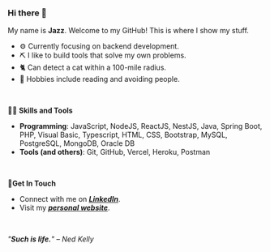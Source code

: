### Hi there 👋 
My name is **Jazz**. Welcome to my GitHub! This is where I show my stuff.

- ⚙️ Currently focusing on backend development.
- ⛏️ I like to build tools that solve my own problems.
- 🐈 Can detect a cat within a 100-mile radius.
- 🙂 Hobbies include reading and avoiding people.

<br>

👩‍💻 **Skills and Tools** <br>
- **Programming**: JavaScript, NodeJS, ReactJS, NestJS, Java, Spring Boot, PHP, Visual Basic, Typescript, HTML, CSS, Bootstrap, MySQL, PostgreSQL, MongoDB, Oracle DB<br>
- **Tools (and others)**: Git, GitHub, Vercel, Heroku, Postman<br>

<br>

🔗**Get In Touch** <br>
- Connect with me on ***[LinkedIn](https://www.linkedin.com/in/jazellecruz/)***. <br>
- Visit my ***[personal website](https://jazzcruz.vercel.app/)***. </br>

<br>


*"**Such is life.**"  – Ned Kelly*
